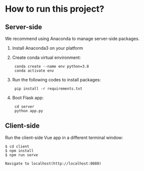# How to run this project?

## Server-side

We recommend using Anaconda to manage server-side packages.

1. Install Anaconda3 on your platform

2. Create conda virtual environment:


        conda create --name env python=3.8
        conda activate env


3. Run the following codes to install packages:

        pip install -r requirements.txt

4. Boot Flask app: 

        cd server
        python app.py


## Client-side

Run the client-side Vue app in a different terminal window:


    $ cd client
    $ npm install
    $ npm run serve
    
    Navigate to localhost(http://localhost:8080)
